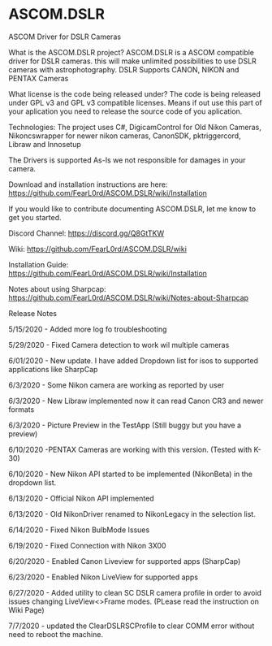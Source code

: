 # ASCOM.DSLR
ASCOM Driver for DSLR Cameras

What is the ASCOM.DSLR project?
ASCOM.DSLR is a ASCOM compatible driver for DSLR cameras. this will make unlimited possibilities to use DSLR cameras with astrophotography.
DSLR Supports CANON, NIKON and PENTAX Cameras

What license is the code being released under?
The code is being released under GPL v3 and GPL v3 compatible licenses. Means if out use this part of your aplication you need to release the source code of you aplication.

Technologies:
The project uses C#, DigicamControl for Old Nikon Cameras, Nikoncswrapper for newer nikon cameras, CanonSDK, pktriggercord, Libraw and Innosetup

The Drivers is supported As-Is we not responsible for damages in your camera.

Download and installation instructions are here: https://github.com/FearL0rd/ASCOM.DSLR/wiki/Installation

If you would like to contribute documenting ASCOM.DSLR, let me know to get you started.

Discord Channel: https://discord.gg/Q8GtTKW

Wiki: https://github.com/FearL0rd/ASCOM.DSLR/wiki

Installation Guide: https://github.com/FearL0rd/ASCOM.DSLR/wiki/Installation

Notes about using Sharpcap: https://github.com/FearL0rd/ASCOM.DSLR/wiki/Notes-about-Sharpcap

Release Notes

5/15/2020 - Added more log fo troubleshooting

5/29/2020 - Fixed Camera detection to work wil multiple cameras

6/01/2020 - New update. I have added Dropdown list for isos to supported applications like SharpCap

6/3/2020 - Some Nikon camera are working as reported by user

6/3/2020 - New Libraw implemented now it can read Canon CR3 and newer formats

6/3/2020 - Picture Preview in the TestApp (Still buggy but you have a preview)

6/10/2020 -PENTAX Cameras are working with this version. (Tested with K-30)

6/10/2020 - New Nikon API started to be implemented (NikonBeta) in the dropdown list.

6/13/2020 - Official Nikon API implemented

6/13/2020 - Old NikonDriver renamed to NikonLegacy in the selection list.

6/14/2020 - Fixed  Nikon BulbMode Issues

6/19/2020 - Fixed Connection with Nikon 3X00

6/20/2020 - Enabled Canon Liveview for supported apps (SharpCap)

6/23/2020 - Enabled Nikon LiveView for supported apps 

6/27/2020 - Added utility to clean SC DSLR camera profile in order to avoid issues changing LiveView<>Frame modes. (PLease read the instruction on Wiki Page)

7/7/2020 - updated the ClearDSLRSCProfile to clear COMM error without need to reboot the machine.
